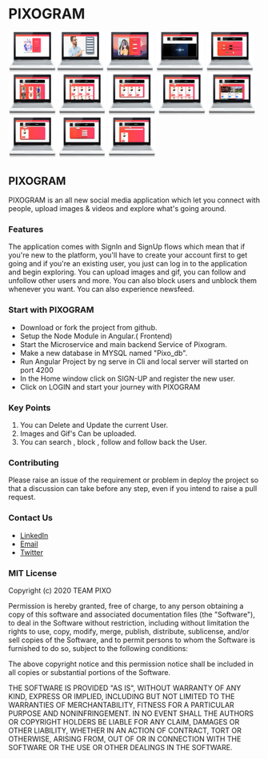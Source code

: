 # PIXOGRAM
<img src ="Snapshots/main.png" width= "19%" height ="50%"><img src ="Snapshots/register.png" width= "19%" height ="50%"> <img src ="Snapshots/login.png" width= "19%" height ="50%"> <img src ="Snapshots/homepage.png" width= "19%" height ="50%"> <img src ="Snapshots/upload.png" width= "19%" height ="50%">
<br>
<img src ="Snapshots/mymedia.png" width= "19%" height ="50%"> <img src ="Snapshots/alluser.png" width= "19%" height ="50%"> <img src ="Snapshots/followers.png" width= "19%" height ="50%"> <img src ="Snapshots/following.png" width= "19%" height ="50%"> <img src ="Snapshots/myaccount.png" width= "19%" height ="50%">
<br>
<img src ="Snapshots/blocked.png" width= "19%" height ="50%"> <img src ="Snapshots/update.png" width= "19%" height ="50%"> <img src ="Snapshots/search.png" width= "19%" height ="50%"> 




## PIXOGRAM
PIXOGRAM is an all new social media application which let you connect with people, upload images & videos and explore what's going around.

### Features 
The application comes with SignIn and SignUp flows which mean that if you're new to the platform, you'll have to create your account first to get going and if you're an existing user, you just can log in to the application and begin exploring. You can upload images and gif, you can follow and unfollow other users and more. You can also block users and unblock them whenever you want. You can also experience newsfeed.


### Start with PIXOGRAM
- Download or fork the project from github.
- Setup the Node Module in Angular.( Frontend) 
- Start the Microservice and main backend Service of Pixogram.
- Make a new database in MYSQL named "Pixo_db".
- Run Angular Project by ng serve in Cli and local server will started on port 4200
- In the Home window click on SIGN-UP and register the new user.
- Click on LOGIN and start your journey with PIXOGRAM

### Key Points
1. You can Delete and Update the current User.
2. Images and Gif's Can be uploaded.
3. You can search , block , follow and follow back the User.



### Contributing
Please raise an issue of the requirement or problem in deploy the project so that a discussion can take before any step, even if you intend to raise a pull request.


### Contact Us
* [LinkedIn](https://in.linkedin.com/in/sharmaayush981) 
* [Email](test1email320@gmail.com)
* [Twitter](https://twitter.com/i_ayush_sharma)

### MIT License

Copyright (c) 2020 TEAM PIXO

Permission is hereby granted, free of charge, to any person obtaining a copy
of this software and associated documentation files (the "Software"), to deal
in the Software without restriction, including without limitation the rights
to use, copy, modify, merge, publish, distribute, sublicense, and/or sell
copies of the Software, and to permit persons to whom the Software is
furnished to do so, subject to the following conditions:

The above copyright notice and this permission notice shall be included in all
copies or substantial portions of the Software.

THE SOFTWARE IS PROVIDED "AS IS", WITHOUT WARRANTY OF ANY KIND, EXPRESS OR
IMPLIED, INCLUDING BUT NOT LIMITED TO THE WARRANTIES OF MERCHANTABILITY,
FITNESS FOR A PARTICULAR PURPOSE AND NONINFRINGEMENT. IN NO EVENT SHALL THE
AUTHORS OR COPYRIGHT HOLDERS BE LIABLE FOR ANY CLAIM, DAMAGES OR OTHER
LIABILITY, WHETHER IN AN ACTION OF CONTRACT, TORT OR OTHERWISE, ARISING FROM,
OUT OF OR IN CONNECTION WITH THE SOFTWARE OR THE USE OR OTHER DEALINGS IN THE
SOFTWARE.
